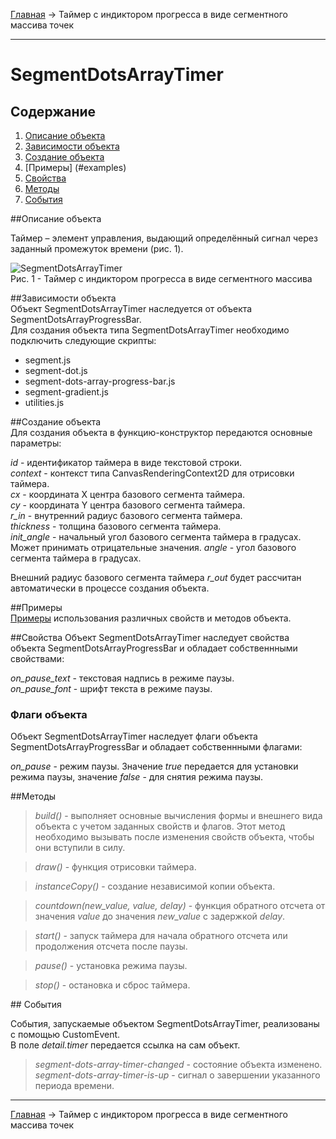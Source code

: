 <a href="../../readme.ru.html">Главная</a> → Таймер с индиктором прогресса в виде сегментного массива точек 

***

# SegmentDotsArrayTimer

## Содержание
1. [Описание объекта](#description)  
2. [Зависимости объекта](#dependencies)  
3. [Создание объекта](#constructor)  
4. [Примеры] (#examples)  
5. [Свойства](#properties)  
6. [Методы](#methods)  
7. [События](#events)  

##<a id="description"></a>Описание объекта

Таймер – элемент управления, выдающий определённый сигнал через заданный промежуток времени (рис. 1).

![SegmentDotsArrayTimer](../../docs/images/segment_dots_array_timer.png)  
Рис. 1 - Таймер с индиктором прогресса в виде сегментного массива  

##<a id="dependencies"></a>Зависимости объекта  
Объект SegmentDotsArrayTimer наследуется от объекта SegmentDotsArrayProgressBar.  
Для создания объекта типа SegmentDotsArrayTimer необходимо подключить следующие скрипты:  

* segment.js  
* segment-dot.js  
* segment-dots-array-progress-bar.js  
* segment-gradient.js  
* utilities.js  

##<a id="constructor"></a>Создание объекта  
Для создания объекта в функцию-конструктор передаются основные параметры:   
>
*id* - идентификатор таймера в виде текстовой строки.  
*context* - контекст типа CanvasRenderingContext2D для отрисовки таймера.  
*cx* - координата X центра базового сегмента таймера.  
*cy* - координата Y центра базового сегмента таймера.  
*r_in* - внутренний радиус базового сегмента таймера.  
*thickness* - толщина базового сегмента таймера.  
*init_angle* - начальный угол базового сегмента таймера в градусах. Может принимать отрицательные значения. 
*angle* - угол базового сегмента таймера в градусах.

Внешний радиус базового сегмента таймера *r_out* будет рассчитан автоматически в процессе создания объекта.

##<a id="examples"></a>Примеры  
<a href="../../examples/round-timer-examples.html" target="_blank">Примеры</a> использования различных свойств и методов объекта.  

##<a id="properties"></a>Свойства
Объект SegmentDotsArrayTimer наследует свойства объекта SegmentDotsArrayProgressBar и обладает собственнными свойствами:  
>
*on_pause_text* - текстовая надпись в режиме паузы.  
*on_pause_font* - шрифт текста в режиме паузы.  

### Флаги объекта
Объект SegmentDotsArrayTimer наследует флаги объекта SegmentDotsArrayProgressBar и обладает собственнными флагами:  
>
*on_pause* - режим паузы. Значение *true* передается для установки режима паузы, значение *false* - для снятия режима паузы.  

##<a id="methods"></a>Методы

> *build()* - выполняет основные вычисления формы и внешнего вида объекта с учетом заданных свойств и флагов.
Этот метод необходимо вызывать после изменения свойств объекта, чтобы они вступили в силу.  

> *draw()* - функция отрисовки таймера.  

> *instanceCopy()* - создание независимой копии объекта.  

> *countdown(new_value, value, delay)* - функция обратного отсчета от значения *value* до значения *new_value* с задержкой *delay*.  

> *start()* - запуск таймера для начала обратного отсчета или продолжения отсчета после паузы.  

> *pause()* - установка режима паузы.  

> *stop()* - остановка и сброс таймера.  

##<a id="events"></a> События

События, запускаемые объектом SegmentDotsArrayTimer, реализованы с помощью CustomEvent.  
В поле *detail.timer* передается ссылка на сам объект.  

> *segment-dots-array-timer-changed* - состояние объекта изменено.  
> *segment-dots-array-timer-is-up* - сигнал о завершении указанного периода времени.  

***

<a href="../../readme.ru.html">Главная</a> → Таймер с индиктором прогресса в виде сегментного массива точек  